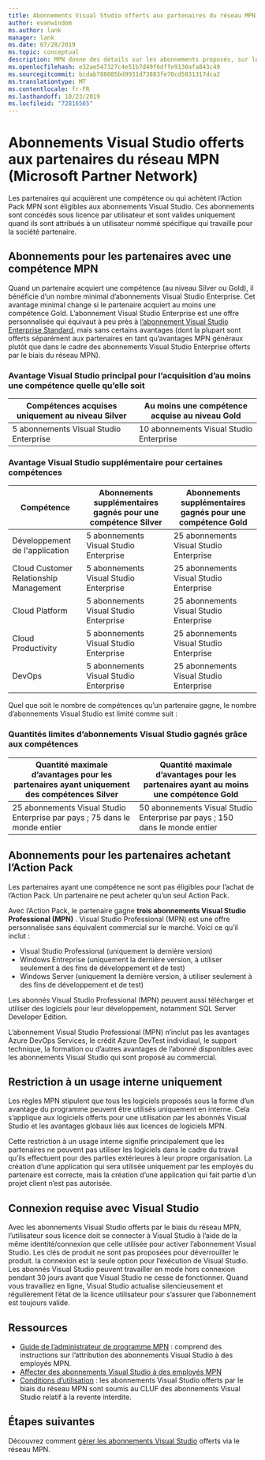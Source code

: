 ```yaml
---
title: Abonnements Visual Studio offerts aux partenaires du réseau MPN (Microsoft Partner Network)
author: evanwindom
ms.author: lank
manager: lank
ms.date: 07/28/2019
ms.topic: conceptual
description: MPN donne des détails sur les abonnements proposés, sur les règles qui s’appliquent et sur le nombre d’abonnements.
ms.openlocfilehash: e32ae547327c4e51b7d49f6dffe9130afa843c49
ms.sourcegitcommit: bcdab788085bd9931d73883fe70cd5831317dca2
ms.translationtype: MT
ms.contentlocale: fr-FR
ms.lasthandoff: 10/23/2019
ms.locfileid: "72816565"
---
```

# <a name="visual-studio-subscriptions-offered-to-partners-in-the-microsoft-partner-network-mpn"></a>Abonnements Visual Studio offerts aux partenaires du réseau MPN (Microsoft Partner Network)

Les partenaires qui acquièrent une compétence ou qui achètent l’Action Pack MPN sont éligibles aux abonnements Visual Studio. Ces abonnements sont concédés sous licence par utilisateur et sont valides uniquement quand ils sont attribués à un utilisateur nommé spécifique qui travaille pour la société partenaire.

## <a name="subscriptions-for-partners-with-an-mpn-competency"></a>Abonnements pour les partenaires avec une compétence MPN

Quand un partenaire acquiert une compétence (au niveau Silver ou Gold), il bénéficie d’un nombre minimal d’abonnements Visual Studio Enterprise. Cet avantage minimal change si le partenaire acquiert au moins une compétence Gold. L’abonnement Visual Studio Enterprise est une offre personnalisée qui équivaut à peu près à [l’abonnement Visual Studio Enterprise Standard](https://visualstudio.microsoft.com/vs/pricing/), mais sans certains avantages (dont la plupart sont offerts séparément aux partenaires en tant qu’avantages MPN généraux plutôt que dans le cadre des abonnements Visual Studio Enterprise offerts par le biais du réseau MPN).

### <a name="core-visual-studio-benefit-for-earning-at-least-one-competency-of-any-kind"></a>Avantage Visual Studio principal pour l’acquisition d’au moins une compétence quelle qu’elle soit

| Compétences acquises uniquement au niveau Silver               | Au moins une compétence acquise au niveau Gold   |
|------------------------------------------------------------|----------------------------------------------------|
| 5 abonnements Visual Studio Enterprise                   | 10 abonnements Visual Studio Enterprise          |

### <a name="additional-visual-studio-benefit-for-select-competencies"></a>Avantage Visual Studio supplémentaire pour certaines compétences

| Compétence                                  | Abonnements supplémentaires gagnés pour une compétence **Silver** | Abonnements supplémentaires gagnés pour une compétence **Gold** |
|---------------------------------------------|-----------------------------------------------------------|---------------------------------------------------------|
| Développement de l'application                     | 5 abonnements Visual Studio Enterprise                  | 25 abonnements Visual Studio Enterprise               |
| Cloud Customer Relationship Management      | 5 abonnements Visual Studio Enterprise                  | 25 abonnements Visual Studio Enterprise               |
| Cloud Platform                              | 5 abonnements Visual Studio Enterprise                  | 25 abonnements Visual Studio Enterprise               |
| Cloud Productivity                          | 5 abonnements Visual Studio Enterprise                  | 25 abonnements Visual Studio Enterprise               |
| DevOps                                      | 5 abonnements Visual Studio Enterprise                  | 25 abonnements Visual Studio Enterprise                |

Quel que soit le nombre de compétences qu’un partenaire gagne, le nombre d’abonnements Visual Studio est limité comme suit :

### <a name="limits-for-visual-studio-subscriptions-earned-through-competencies"></a>Quantités limites d’abonnements Visual Studio gagnés grâce aux compétences

| Quantité maximale d’avantages pour les partenaires ayant uniquement des compétences Silver                   | Quantité maximale d’avantages pour les partenaires ayant au moins une compétence Gold               |
|------------------------------------------------------------------------------|------------------------------------------------------------------------------|
| 25 abonnements Visual Studio Enterprise par pays ; 75 dans le monde entier          | 50 abonnements Visual Studio Enterprise par pays ; 150 dans le monde entier         |

## <a name="subscriptions-for-partners-purchasing-the-action-pack"></a>Abonnements pour les partenaires achetant l’Action Pack

Les partenaires ayant une compétence ne sont pas éligibles pour l’achat de l’Action Pack. Un partenaire ne peut acheter qu’un seul Action Pack.

Avec l’Action Pack, le partenaire gagne **trois abonnements Visual Studio Professional (MPN)** . Visual Studio Professional (MPN) est une offre personnalisée sans équivalent commercial sur le marché. Voici ce qu’il inclut :

- Visual Studio Professional (uniquement la dernière version)
- Windows Entreprise (uniquement la dernière version, à utiliser seulement à des fins de développement et de test)
- Windows Server (uniquement la dernière version, à utiliser seulement à des fins de développement et de test)

Les abonnés Visual Studio Professional (MPN) peuvent aussi télécharger et utiliser des logiciels pour leur développement, notamment SQL Server Developer Edition.

L’abonnement Visual Studio Professional (MPN) n’inclut pas les avantages Azure DevOps Services, le crédit Azure DevTest individiaul, le support technique, la formation ou d’autres avantages de l’abonné disponibles avec les abonnements Visual Studio qui sont proposé au commercial.

## <a name="internal-use-only-restriction"></a>Restriction à un usage interne uniquement

Les règles MPN stipulent que tous les logiciels proposés sous la forme d’un avantage du programme peuvent être utilisés uniquement en interne. Cela s’applique aux logiciels offerts pour une utilisation par les abonnés Visual Studio et les avantages globaux liés aux licences de logiciels MPN.

Cette restriction à un usage interne signifie principalement que les partenaires ne peuvent pas utiliser les logiciels dans le cadre du travail qu’ils effectuent pour des parties extérieures à leur propre organisation. La création d’une application qui sera utilisée uniquement par les employés du partenaire est correcte, mais la création d’une application qui fait partie d’un projet client n’est pas autorisée.

## <a name="sign-in-required-with-visual-studio"></a>Connexion requise avec Visual Studio

Avec les abonnements Visual Studio offerts par le biais du réseau MPN, l’utilisateur sous licence doit se connecter à Visual Studio à l’aide de la même identité/connexion que celle utilisée pour activer l’abonnement Visual Studio. Les clés de produit ne sont pas proposées pour déverrouiller le produit. la connexion est la seule option pour l’exécution de Visual Studio. Les abonnés Visual Studio peuvent travailler en mode hors connexion pendant 30 jours avant que Visual Studio ne cesse de fonctionner. Quand vous travaillez en ligne, Visual Studio actualise silencieusement et régulièrement l’état de la licence utilisateur pour s’assurer que l’abonnement est toujours valide.

## <a name="resources"></a>Ressources

- [Guide de l’administrateur de programme MPN](https://assets.microsoft.com/en-us/Program-Administrator-Guide-to-Software-and-Online-Services-Benefits_1.pdf) : comprend des instructions sur l’attribution des abonnements Visual Studio à des employés MPN.
- [Affecter des abonnements Visual Studio à des employés MPN](manage-mpn-subscriptions.md)
- [Conditions d’utilisation](http://www.microsoft.com/useterms/) : les abonnements Visual Studio offerts par le biais du réseau MPN sont soumis au CLUF des abonnements Visual Studio relatif à la revente interdite.

## <a name="next-steps"></a>Étapes suivantes

Découvrez comment [gérer les abonnements Visual Studio](manage-mpn-subscriptions.md) offerts via le réseau MPN.
